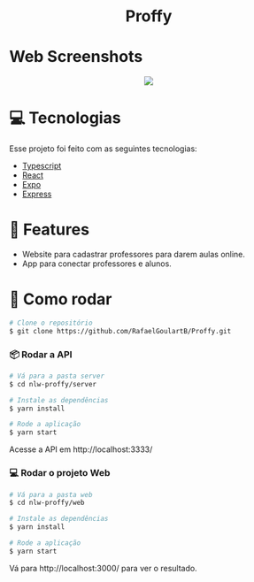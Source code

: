 <h1 align="center">Proffy</h1>

# Web Screenshots
<p align="center">
  <img src="https://imgur.com/rCh4CXX.png">
</p>

# :computer: Tecnologias
Esse projeto foi feito com as seguintes tecnologias:

* [Typescript](https://www.typescriptlang.org/)      
* [React](https://reactjs.org/)      
* [Expo](https://expo.io/)       
* [Express](https://expressjs.com/)      

# :rocket: Features

* Website para cadastrar professores para darem aulas online.
* App para conectar professores e alunos.

# :construction_worker: Como rodar
```bash
# Clone o repositório
$ git clone https://github.com/RafaelGoulartB/Proffy.git
```
### 📦 Rodar a API

```bash
# Vá para a pasta server
$ cd nlw-proffy/server

# Instale as dependências
$ yarn install

# Rode a aplicação
$ yarn start
```
Acesse a API em http://localhost:3333/

### 💻 Rodar o projeto Web

```bash
# Vá para a pasta web
$ cd nlw-proffy/web

# Instale as dependências
$ yarn install

# Rode a aplicação
$ yarn start
```
Vá para http://localhost:3000/ para ver o resultado.

